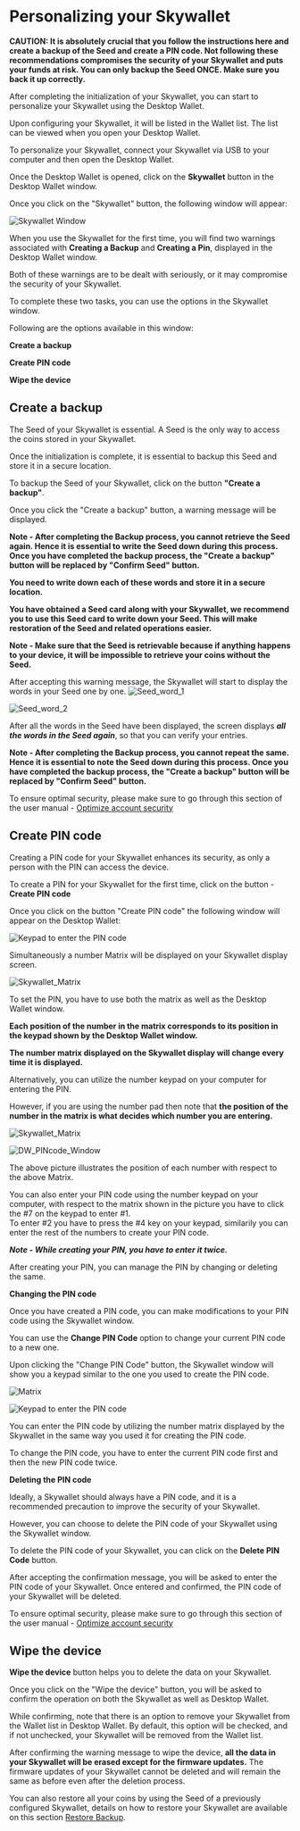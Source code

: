 # Personalizing your Skywallet

**CAUTION: It is absolutely crucial that you follow the instructions here and create a backup of the Seed and create a PIN code. Not following these recommendations compromises the security of your Skywallet and puts your funds at risk. You can only backup the Seed ONCE. Make sure you back it up correctly.**

After completing the initialization of your Skywallet, you can start to personalize your Skywallet using the Desktop Wallet.

Upon configuring your Skywallet, it will be listed in the Wallet list. The list can be viewed when you open your Desktop Wallet.

To personalize your Skywallet, connect your Skywallet via USB to your computer and then open the Desktop Wallet.

Once the Desktop Wallet is opened, click on the **Skywallet** button in the Desktop Wallet window.

Once you click on the "Skywallet" button, the following window will appear:

![Skywallet Window](https://github.com/SkycoinProject/User-Manuals/blob/master/Pictures/Skywallet_Window.png)

When you use the Skywallet for the first time, you will find two warnings associated with **Creating a Backup** and **Creating a Pin**, displayed in the Desktop Wallet window.

Both of these warnings are to be dealt with seriously, or it may compromise the security of your Skywallet.

To complete these two tasks, you can use the options in the Skywallet window.

Following are the options available in this window:

**Create a backup**

**Create PIN code**

**Wipe the device**

## Create a backup

The Seed of your Skywallet is essential. A Seed is the only way to access the coins stored in your Skywallet. 

Once the initialization is complete, it is essential to backup this Seed and store it in a secure location.

To backup the Seed of your Skywallet, click on the button **"Create a backup"**.

Once you click the "Create a backup" button, a warning message will be displayed.

**Note - After completing the Backup process, you cannot retrieve the Seed again. Hence it is essential to write the Seed down during this process. Once you have completed the backup process, the "Create a backup" button will be replaced by "Confirm Seed" button.**

**You need to write down each of these words and store it in a secure location.**

**You have obtained a Seed card along with your Skywallet, we recommend you to use this Seed card to write down your Seed. This will make restoration of the Seed and related operations easier.** 

**Note - Make sure that the Seed is retrievable because if anything happens to your device, it will be impossible to retrieve your coins without the Seed.**

After accepting this warning message, the Skywallet will start to display the words in your Seed one by one.
![Seed_word_1](https://github.com/SkycoinProject/User-Manuals/blob/master/Pictures/Skywallet_Seed_First_Word.png)

![Seed_word_2](https://github.com/SkycoinProject/User-Manuals/blob/master/Pictures/Skywallet_Seed_Second_Word.png)

After all the words in the Seed have been displayed, the screen displays ***all the words in the Seed again***, so that you can verify your entries.

**Note - After completing the Backup process, you cannot repeat the same. Hence it
is essential to note the Seed down during this process. Once you have completed
the backup process, the "Create a backup" button will be replaced by "Confirm
Seed" button.**

To ensure optimal security, please make sure to go through this section of the user manual - [Optimize account security](https://github.com/SkycoinProject/User-Manuals/blob/master/Skywallet/7.%20Optimizing%20the%20Security%20of%20your%20Skywallet.md)

## Create  PIN code

Creating a PIN code for your Skywallet enhances its security, as only a person with the PIN can access the device. 

To create a PIN for your Skywallet for the first time, click on the button - **Create PIN code**

Once you click on the button "Create PIN code" the following window will appear on the Desktop Wallet:

![Keypad to enter the PIN code](https://github.com/SkycoinProject/User-Manuals/blob/master/Pictures/PIN_Entering_Keypad_Window_DW.png)

Simultaneously a number Matrix will be displayed on your Skywallet display screen.

![Skywallet_Matrix](https://github.com/SkycoinProject/User-Manuals/blob/master/Pictures/PIN_Entering_Matrix_Skywallet.png)

To set the PIN, you have to use both the matrix as well as the Desktop Wallet window.

**Each position of the number in the matrix corresponds to its position in the keypad shown by the Desktop Wallet window.**

**The number matrix displayed on the Skywallet display will change every time it is displayed.**

Alternatively, you can utilize the number keypad on your computer for entering the PIN. 

However, if you are using the number pad then note that **the position of the number in the matrix is what decides which number you are entering.**

![Skywallet_Matrix](https://github.com/SkycoinProject/User-Manuals/blob/master/Pictures/PIN_Entering_Matrix_Skywallet.png)

![DW_PINcode_Window](https://github.com/SkycoinProject/User-Manuals/blob/master/Pictures/PIN_Entering_Keypad_Window_DW.png)

The above picture illustrates the position of each number with respect to the above Matrix.

You can also enter your PIN code using the number keypad on your computer, with respect to the matrix shown in the picture you have to click the #7 on the keypad to enter #1.  
To enter #2 you have to press the #4 key on your keypad, similarily you can enter the rest of the numbers to create your PIN code.

***Note - While creating your PIN, you have to enter it twice.***

After creating your PIN, you can manage the PIN by changing or deleting the same. 

**Changing the PIN code**

Once you have created a PIN code, you can make modifications to your PIN code using the Skywallet window.

You can use the **Change PIN Code** option to change your current PIN code to a new one.

Upon clicking the "Change PIN Code" button, the Skywallet window will show you a keypad similar to the one you used to create the PIN code.

![Matrix](https://github.com/SkycoinProject/User-Manuals/blob/master/Pictures/PIN_Entering_Matrix_Skywallet.png)
  
![Keypad to enter the PIN code](https://github.com/SkycoinProject/User-Manuals/blob/master/Pictures/PIN_Entering_Keypad_Window_DW.png)

You can enter the PIN code by utilizing the number matrix displayed by the Skywallet in the same way you used it for creating the PIN code.

To change the PIN code, you have to enter the current PIN code first and then the new PIN code twice. 

**Deleting the PIN code**

Ideally, a Skywallet should always have a PIN code, and it is a recommended precaution to improve the security of your Skywallet.

However, you can choose to delete the PIN code of your Skywallet using the Skywallet window.

To delete the PIN code of your Skywallet, you can click on the **Delete PIN Code** button. 

After accepting the confirmation message, you will be asked to enter the PIN code of your Skywallet. Once entered and confirmed, the PIN code of your Skywallet will be deleted.

To ensure optimal security, please make sure to go through this section of the user manual - [Optimize account security](https://github.com/SkycoinProject/User-Manuals/blob/master/Skywallet/7.%20Optimizing%20the%20Security%20of%20your%20Skywallet.md)

## Wipe the device

**Wipe the device** button helps you to delete the data on your Skywallet.

Once you click on the "Wipe the device" button, you will be asked to confirm the operation on both the Skywallet as well as Desktop Wallet.

While confirming, note that there is an option to remove your Skywallet from the Wallet list in Desktop Wallet. By default, this option will be checked, and if not unchecked, your Skywallet will be removed from the Wallet list.

After confirming the warning message to wipe the device, **all the data in your Skywallet will be erased except for the firmware updates.** The firmware updates of your Skywallet cannot be deleted and will remain the same as before even after the deletion process.

You can also restore all your coins by using the Seed of a previously configured Skywallet, details on how to restore your Skywallet are available on this section [Restore Backup](https://github.com/SkycoinProject/User-Manuals/blob/master/Skywallet/6.%20Restoring%20Backup%20with%20an%20Existing%20Seed.md).
